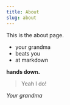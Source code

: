 ```yaml
---
title: About
slug: about
---
```

This is the about page.

- your grandma
- beats you
- at markdown

**hands down.**

> Yeah I do!

_Your grandma_
